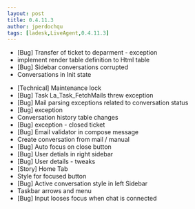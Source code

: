```yaml
---
layout: post
title: 0.4.11.3
author: jperdochqu
tags: [ladesk,LiveAgent,0.4.11.3]
---
```


- [Bug] Transfer of ticket to deparment - exception
- implement render table definition to Html table
- [Bug] Sidebar conversations corrupted
- Conversations in Init state

<!--more-->

- [Technical] Maintenance lock
- [Bug] Task La_Task_FetchMails threw exception
- [Bug] Mail parsing exceptions related to conversation status
- [Bug] exception
- Conversation history table changes
- [Bug] exception - closed ticket
- [Bug] Email validator in compose message
- Create conversation from mail / manual
- [Bug] Auto focus on close button
- [Bug] User detials in right sidebar
- [Bug] User details - tweaks
- [Story] Home Tab
- Style for focused button
- [Bug] Active conversation style in left Sidebar
- Taskbar arrows and menu
- [Bug] Input looses focus when chat is connected
